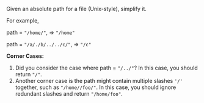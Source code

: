 Given an absolute path for a file (Unix-style), simplify it.

For example,

path = `"/home/"`, => `"/home"`

path = `"/a/./b/../../c/"`, => `"/c"`

**Corner Cases:**
1. Did you consider the case where path = `"/../"`? In this case, you should return `"/"`.
2. Another corner case is the path might contain multiple slashes `'/'` together, such as `"/home//foo/"`.
In this case, you should ignore redundant slashes and return `"/home/foo"`.